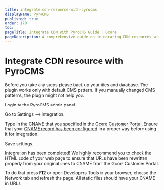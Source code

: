 ```yaml
---
title: integrate-cdn-resource-with-pyrocms
displayName: PyroCMS
published: true
order: 170
toc:
pageTitle: Integrate CDN with PyroCMS Guide | Gcore
pageDescription: A comprehensive guide on integrating CDN resources with PyroCMS to enhance your site's speed and user experience.
---
```

# Integrate CDN resource with PyroCMS

Before you take any steps please back up your files and database. The plugin works only with default CMS pattern. If you manually changed CMS patterns, the plugin might not help you. 

Login to the PyroCMS admin panel.

Go to Settings –> Integration.

Type in the CNAME that you specified in the <a href="https://accounts.gcore.com/reports/dashboard" target="_blank">Gcore Customer Portal</a>. Ensure that your <a href="https://gcore.com/docs/cdn/cdn-resource-options/general/create-and-set-a-custom-domain-for-the-content-delivery-via-cdn" target="_blank">CNAME record has been configured</a> in a proper way before using it for integration.

Save settings.

Integration has been completed! We highly recommend you to check the HTML code of your web page to ensure that URLs have been rewritten properly from your original ones to CNAME from the Gcore Customer Portal.

To do that press **F12** or open Developers Tools in your browser, choose the Network tab and refresh the page. All static files should have your CNAME in URLs.